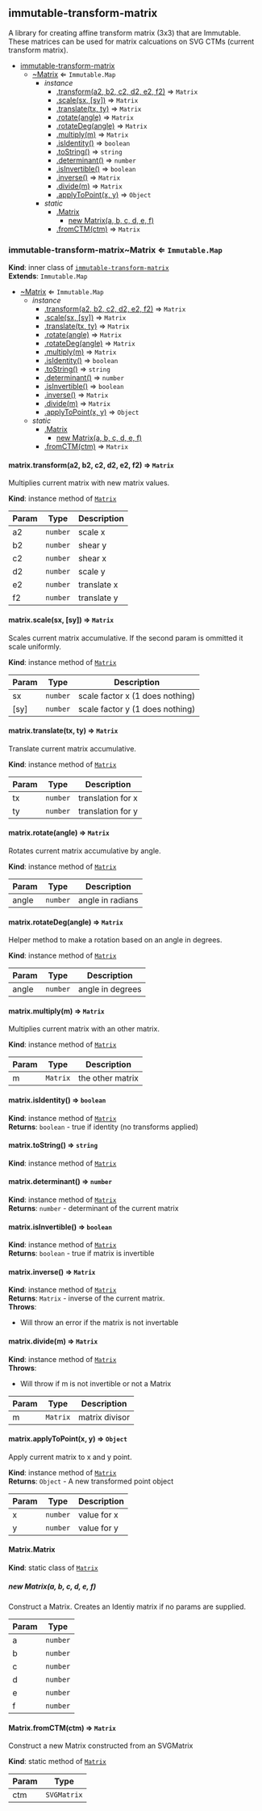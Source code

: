 <a name="module_immutable-transform-matrix"></a>

## immutable-transform-matrix
A library for creating affine transform matrix (3x3) that are Immutable.
These matrices can be used for matrix calcuations on SVG CTMs (current transform matrix).


* [immutable-transform-matrix](#module_immutable-transform-matrix)
    * [~Matrix](#module_immutable-transform-matrix..Matrix) ⇐ <code>Immutable.Map</code>
        * _instance_
            * [.transform(a2, b2, c2, d2, e2, f2)](#module_immutable-transform-matrix..Matrix+transform) ⇒ <code>Matrix</code>
            * [.scale(sx, [sy])](#module_immutable-transform-matrix..Matrix+scale) ⇒ <code>Matrix</code>
            * [.translate(tx, ty)](#module_immutable-transform-matrix..Matrix+translate) ⇒ <code>Matrix</code>
            * [.rotate(angle)](#module_immutable-transform-matrix..Matrix+rotate) ⇒ <code>Matrix</code>
            * [.rotateDeg(angle)](#module_immutable-transform-matrix..Matrix+rotateDeg) ⇒ <code>Matrix</code>
            * [.multiply(m)](#module_immutable-transform-matrix..Matrix+multiply) ⇒ <code>Matrix</code>
            * [.isIdentity()](#module_immutable-transform-matrix..Matrix+isIdentity) ⇒ <code>boolean</code>
            * [.toString()](#module_immutable-transform-matrix..Matrix+toString) ⇒ <code>string</code>
            * [.determinant()](#module_immutable-transform-matrix..Matrix+determinant) ⇒ <code>number</code>
            * [.isInvertible()](#module_immutable-transform-matrix..Matrix+isInvertible) ⇒ <code>boolean</code>
            * [.inverse()](#module_immutable-transform-matrix..Matrix+inverse) ⇒ <code>Matrix</code>
            * [.divide(m)](#module_immutable-transform-matrix..Matrix+divide) ⇒ <code>Matrix</code>
            * [.applyToPoint(x, y)](#module_immutable-transform-matrix..Matrix+applyToPoint) ⇒ <code>Object</code>
        * _static_
            * [.Matrix](#module_immutable-transform-matrix..Matrix.Matrix)
                * [new Matrix(a, b, c, d, e, f)](#new_module_immutable-transform-matrix..Matrix.Matrix_new)
            * [.fromCTM(ctm)](#module_immutable-transform-matrix..Matrix.fromCTM) ⇒ <code>Matrix</code>

<a name="module_immutable-transform-matrix..Matrix"></a>

### immutable-transform-matrix~Matrix ⇐ <code>Immutable.Map</code>
**Kind**: inner class of [<code>immutable-transform-matrix</code>](#module_immutable-transform-matrix)  
**Extends**: <code>Immutable.Map</code>  

* [~Matrix](#module_immutable-transform-matrix..Matrix) ⇐ <code>Immutable.Map</code>
    * _instance_
        * [.transform(a2, b2, c2, d2, e2, f2)](#module_immutable-transform-matrix..Matrix+transform) ⇒ <code>Matrix</code>
        * [.scale(sx, [sy])](#module_immutable-transform-matrix..Matrix+scale) ⇒ <code>Matrix</code>
        * [.translate(tx, ty)](#module_immutable-transform-matrix..Matrix+translate) ⇒ <code>Matrix</code>
        * [.rotate(angle)](#module_immutable-transform-matrix..Matrix+rotate) ⇒ <code>Matrix</code>
        * [.rotateDeg(angle)](#module_immutable-transform-matrix..Matrix+rotateDeg) ⇒ <code>Matrix</code>
        * [.multiply(m)](#module_immutable-transform-matrix..Matrix+multiply) ⇒ <code>Matrix</code>
        * [.isIdentity()](#module_immutable-transform-matrix..Matrix+isIdentity) ⇒ <code>boolean</code>
        * [.toString()](#module_immutable-transform-matrix..Matrix+toString) ⇒ <code>string</code>
        * [.determinant()](#module_immutable-transform-matrix..Matrix+determinant) ⇒ <code>number</code>
        * [.isInvertible()](#module_immutable-transform-matrix..Matrix+isInvertible) ⇒ <code>boolean</code>
        * [.inverse()](#module_immutable-transform-matrix..Matrix+inverse) ⇒ <code>Matrix</code>
        * [.divide(m)](#module_immutable-transform-matrix..Matrix+divide) ⇒ <code>Matrix</code>
        * [.applyToPoint(x, y)](#module_immutable-transform-matrix..Matrix+applyToPoint) ⇒ <code>Object</code>
    * _static_
        * [.Matrix](#module_immutable-transform-matrix..Matrix.Matrix)
            * [new Matrix(a, b, c, d, e, f)](#new_module_immutable-transform-matrix..Matrix.Matrix_new)
        * [.fromCTM(ctm)](#module_immutable-transform-matrix..Matrix.fromCTM) ⇒ <code>Matrix</code>

<a name="module_immutable-transform-matrix..Matrix+transform"></a>

#### matrix.transform(a2, b2, c2, d2, e2, f2) ⇒ <code>Matrix</code>
Multiplies current matrix with new matrix values.

**Kind**: instance method of [<code>Matrix</code>](#module_immutable-transform-matrix..Matrix)  

| Param | Type | Description |
| --- | --- | --- |
| a2 | <code>number</code> | scale x |
| b2 | <code>number</code> | shear y |
| c2 | <code>number</code> | shear x |
| d2 | <code>number</code> | scale y |
| e2 | <code>number</code> | translate x |
| f2 | <code>number</code> | translate y |

<a name="module_immutable-transform-matrix..Matrix+scale"></a>

#### matrix.scale(sx, [sy]) ⇒ <code>Matrix</code>
Scales current matrix accumulative.
If the second param is ommitted it scale uniformly.

**Kind**: instance method of [<code>Matrix</code>](#module_immutable-transform-matrix..Matrix)  

| Param | Type | Description |
| --- | --- | --- |
| sx | <code>number</code> | scale factor x (1 does nothing) |
| [sy] | <code>number</code> | scale factor y (1 does nothing) |

<a name="module_immutable-transform-matrix..Matrix+translate"></a>

#### matrix.translate(tx, ty) ⇒ <code>Matrix</code>
Translate current matrix accumulative.

**Kind**: instance method of [<code>Matrix</code>](#module_immutable-transform-matrix..Matrix)  

| Param | Type | Description |
| --- | --- | --- |
| tx | <code>number</code> | translation for x |
| ty | <code>number</code> | translation for y |

<a name="module_immutable-transform-matrix..Matrix+rotate"></a>

#### matrix.rotate(angle) ⇒ <code>Matrix</code>
Rotates current matrix accumulative by angle.

**Kind**: instance method of [<code>Matrix</code>](#module_immutable-transform-matrix..Matrix)  

| Param | Type | Description |
| --- | --- | --- |
| angle | <code>number</code> | angle in radians |

<a name="module_immutable-transform-matrix..Matrix+rotateDeg"></a>

#### matrix.rotateDeg(angle) ⇒ <code>Matrix</code>
Helper method to make a rotation based on an angle in degrees.

**Kind**: instance method of [<code>Matrix</code>](#module_immutable-transform-matrix..Matrix)  

| Param | Type | Description |
| --- | --- | --- |
| angle | <code>number</code> | angle in degrees |

<a name="module_immutable-transform-matrix..Matrix+multiply"></a>

#### matrix.multiply(m) ⇒ <code>Matrix</code>
Multiplies current matrix with an other matrix.

**Kind**: instance method of [<code>Matrix</code>](#module_immutable-transform-matrix..Matrix)  

| Param | Type | Description |
| --- | --- | --- |
| m | <code>Matrix</code> | the other matrix |

<a name="module_immutable-transform-matrix..Matrix+isIdentity"></a>

#### matrix.isIdentity() ⇒ <code>boolean</code>
**Kind**: instance method of [<code>Matrix</code>](#module_immutable-transform-matrix..Matrix)  
**Returns**: <code>boolean</code> - true if identity (no transforms applied)  
<a name="module_immutable-transform-matrix..Matrix+toString"></a>

#### matrix.toString() ⇒ <code>string</code>
**Kind**: instance method of [<code>Matrix</code>](#module_immutable-transform-matrix..Matrix)  
<a name="module_immutable-transform-matrix..Matrix+determinant"></a>

#### matrix.determinant() ⇒ <code>number</code>
**Kind**: instance method of [<code>Matrix</code>](#module_immutable-transform-matrix..Matrix)  
**Returns**: <code>number</code> - determinant of the current matrix  
<a name="module_immutable-transform-matrix..Matrix+isInvertible"></a>

#### matrix.isInvertible() ⇒ <code>boolean</code>
**Kind**: instance method of [<code>Matrix</code>](#module_immutable-transform-matrix..Matrix)  
**Returns**: <code>boolean</code> - true if matrix is invertible  
<a name="module_immutable-transform-matrix..Matrix+inverse"></a>

#### matrix.inverse() ⇒ <code>Matrix</code>
**Kind**: instance method of [<code>Matrix</code>](#module_immutable-transform-matrix..Matrix)  
**Returns**: <code>Matrix</code> - inverse of the current matrix.  
**Throws**:

- Will throw an error if the matrix is not invertable

<a name="module_immutable-transform-matrix..Matrix+divide"></a>

#### matrix.divide(m) ⇒ <code>Matrix</code>
**Kind**: instance method of [<code>Matrix</code>](#module_immutable-transform-matrix..Matrix)  
**Throws**:

- Will throw if m is not invertible or not a Matrix


| Param | Type | Description |
| --- | --- | --- |
| m | <code>Matrix</code> | matrix divisor |

<a name="module_immutable-transform-matrix..Matrix+applyToPoint"></a>

#### matrix.applyToPoint(x, y) ⇒ <code>Object</code>
Apply current matrix to x and y point.

**Kind**: instance method of [<code>Matrix</code>](#module_immutable-transform-matrix..Matrix)  
**Returns**: <code>Object</code> - A new transformed point object  

| Param | Type | Description |
| --- | --- | --- |
| x | <code>number</code> | value for x |
| y | <code>number</code> | value for y |

<a name="module_immutable-transform-matrix..Matrix.Matrix"></a>

#### Matrix.Matrix
**Kind**: static class of [<code>Matrix</code>](#module_immutable-transform-matrix..Matrix)  
<a name="new_module_immutable-transform-matrix..Matrix.Matrix_new"></a>

##### new Matrix(a, b, c, d, e, f)
Construct a Matrix. Creates an Identiy matrix if no params are supplied.


| Param | Type |
| --- | --- |
| a | <code>number</code> | 
| b | <code>number</code> | 
| c | <code>number</code> | 
| d | <code>number</code> | 
| e | <code>number</code> | 
| f | <code>number</code> | 

<a name="module_immutable-transform-matrix..Matrix.fromCTM"></a>

#### Matrix.fromCTM(ctm) ⇒ <code>Matrix</code>
Construct a new Matrix constructed from an SVGMatrix

**Kind**: static method of [<code>Matrix</code>](#module_immutable-transform-matrix..Matrix)  

| Param | Type |
| --- | --- |
| ctm | <code>SVGMatrix</code> | 

